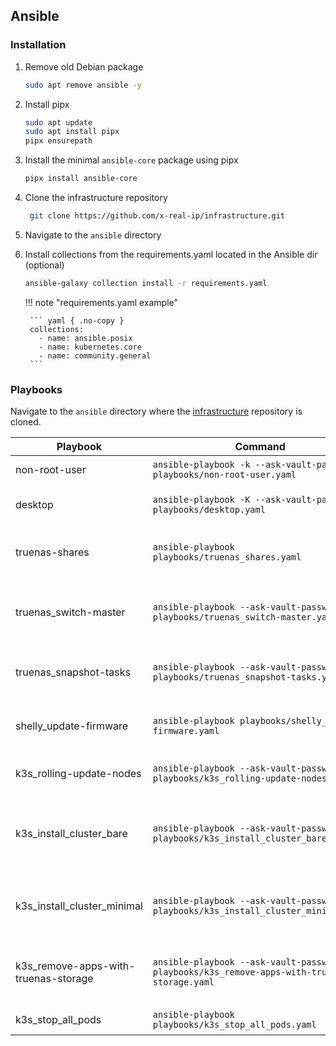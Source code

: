 ## Ansible

### Installation

1. Remove old Debian package

    ``` bash
    sudo apt remove ansible -y
    ```
2. Install pipx

    ``` bash
    sudo apt update
    sudo apt install pipx
    pipx ensurepath
    ```

3. Install the minimal `ansible-core` package using pipx

    ``` bash
    pipx install ansible-core
    ```

4. Clone the infrastructure repository
   ``` bash
    git clone https://github.com/x-real-ip/infrastructure.git
   ```

5. Navigate to the `ansible` directory

5. Install collections from the requirements.yaml located in the Ansible dir (optional)

    ``` bash
    ansible-galaxy collection install -r requirements.yaml
    ```

    !!! note "requirements.yaml example"

        ``` yaml { .no-copy }
        collections:
          - name: ansible.posix
          - name: kubernetes.core
          - name: community.general
        ```


### Playbooks

Navigate to the `ansible` directory where the [infrastructure](https://github.com/x-real-ip/infrastructure.git) repository is cloned.

| Playbook                             | Command                                                                                   | Comment                                                                      |
| ------------------------------------ | ----------------------------------------------------------------------------------------- | ---------------------------------------------------------------------------- |
| non-root-user                        | `ansible-playbook -k --ask-vault-password playbooks/non-root-user.yaml`                     | Add a non root user                                                          |
| desktop                              | `ansible-playbook -K --ask-vault-password playbooks/desktop.yaml`                           | Set the Debian desktop desired state                                         |
| truenas-shares                       | `ansible-playbook playbooks/truenas_shares.yaml`                                            | Configure all NFS and ISCSI shares on the truenas hosts                      |
| truenas_switch-master                | `ansible-playbook --ask-vault-password playbooks/truenas_switch-master.yaml`                | Switch the master from A to B or the otherway around  |
| truenas_snapshot-tasks               | `ansible-playbook --ask-vault-password playbooks/truenas_snapshot-tasks.yaml`               | Apply desired snapshots tasks to the truenas server |
| shelly_update-firmware               | `ansible-playbook playbooks/shelly_update-firmware.yaml`                                    | Update and set desired state of all Shelly devices |
| k3s_rolling-update-nodes             | `ansible-playbook --ask-vault-password playbooks/k3s_rolling-update-nodes.yaml`             | Update the os packages on all k3s nodes                                      |
| k3s_install_cluster_bare          | `ansible-playbook --ask-vault-password playbooks/k3s_install_cluster_bare.yaml`             | Install or update k3s on all nodes without installing additional deployments |
| k3s_install_cluster_minimal          | `ansible-playbook --ask-vault-password playbooks/k3s_install_cluster_minimal.yaml`          | Install or update k3s on all nodes including additional deployments          |
| k3s_remove-apps-with-truenas-storage | `ansible-playbook --ask-vault-password playbooks/k3s_remove-apps-with-truenas-storage.yaml` | Delete all k8s resources that has storage=truenas label                      |
| k3s_stop_all_pods                    | `ansible-playbook playbooks/k3s_stop_all_pods.yaml`                                         | Cordon and drain nodes                                                       |
